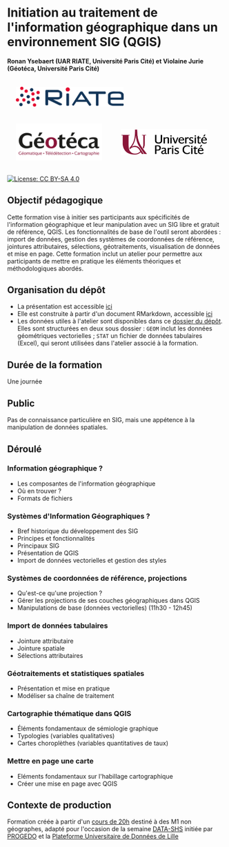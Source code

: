 # Initiation au traitement de l'information géographique dans un environnement SIG (QGIS)

**Ronan Ysebaert (UAR RIATE, Université Paris Cité) et Violaine Jurie (Géotéca, Université Paris Cité)**

<p float="left">
<img src="fig/riate.png" width="250" align="middle" hspace="20" vspace="20">
<img src="fig/geoteca.png" width="200" align="middle" hspace="20" vspace="20">
<img src="fig/uparis.jpeg" width="200" align="middle" hspace="20" vspace="20">
</p>

[![License: CC BY-SA 4.0](https://img.shields.io/badge/License-CC%20BY--SA%204.0-lightgrey.svg)](http://creativecommons.org/licenses/by-sa/4.0/)

## Objectif pédagogique
Cette formation vise à initier ses participants aux spécificités de l'information géographique et leur manipulation 
avec un SIG libre et gratuit de référence, QGIS. Les fonctionnalités de base de l'outil seront abordées :
import de données, gestion des systèmes de coordonnées de référence, jointures attributaires, sélections, géotraitements,
visualisation de données et mise en page. Cette formation inclut un atelier pour permettre aux participants de mettre en pratique
les éléments théoriques et méthodologiques abordés.

## Organisation du dépôt

- La présentation est accessible [ici](https://rysebaert.github.io/qgis_data_shs)
- Elle est construite à partir d'un document RMarkdown, accessible [ici](https://github.com/rysebaert/qgis_data_shs/blob/master/index.Rmd)
- Les données utiles à l'atelier sont disponibles dans ce [dossier du dépôt](https://github.com/rysebaert/qgis_data_shs/tree/master/data). Elles sont structurées en deux sous dossier : `GEOM` inclut les données géométriques vectorielles ; `STAT` un fichier de données tabulaires (Excel), qui seront utilisées dans l'atelier associé à la formation. 

## Durée de la formation
Une journée

## Public
Pas de connaissance particulière en SIG, mais une appétence à la manipulation de données spatiales. 

## Déroulé 

### Information géographique ? 

- Les composantes de l'information géographique
- Où en trouver ?
- Formats de fichiers

### Systèmes d'Information Géographiques ? 

- Bref historique du développement des SIG
- Principes et fonctionnalités
- Principaux SIG
- Présentation de QGIS
- Import de données vectorielles et gestion des styles

### Systèmes de coordonnées de référence, projections

- Qu'est-ce qu'une projection ?
- Gérer les projections de ses couches géographiques dans QGIS
- Manipulations de base (données vectorielles) (11h30 - 12h45)

### Import de données tabulaires

- Jointure attributaire
- Jointure spatiale
- Sélections attributaires

### Géotraitements et statistiques spatiales

- Présentation et mise en pratique
- Modéliser sa chaîne de traitement

###  Cartographie thématique dans QGIS

- Éléments fondamentaux de sémiologie graphique
- Typologies (variables qualitatives)
- Cartes choroplèthes (variables quantitatives de taux)

### Mettre en page une carte
- Eléments fondamentaux sur l'habillage cartographique
- Créer une mise en page avec QGIS

## Contexte de production
Formation créée à partir d'un [cours de 20h](https://github.com/rysebaert/infogeo) destiné à des M1 non géographes, adapté pour l'occasion de la semaine [DATA-SHS](https://www.progedo.fr/services/plates-formes-universitaires-de-donnees/semaine-data-shs/) initiée par [PROGEDO](https://www.progedo.fr/) et la [Plateforme Universitaire de Données de Lille](https://pudl.meshs.fr/)
